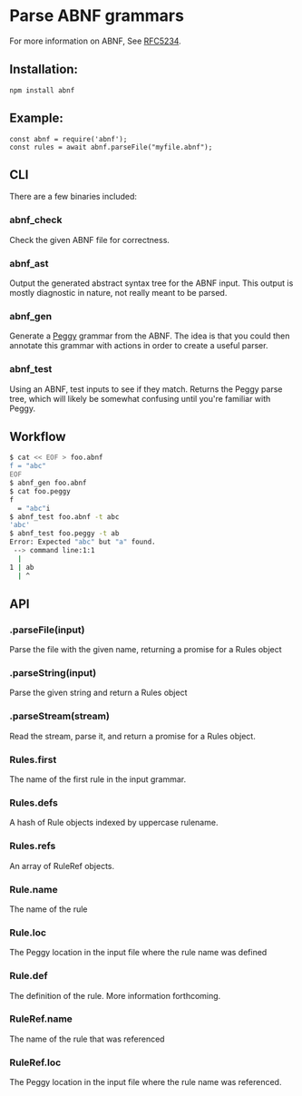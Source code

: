# Parse ABNF grammars

For more information on ABNF, See [RFC5234](http://tools.ietf.org/html/rfc5234).

## Installation:

    npm install abnf

## Example:

    const abnf = require('abnf');
    const rules = await abnf.parseFile("myfile.abnf");

## CLI

There are a few binaries included:

### abnf_check

Check the given ABNF file for correctness.

### abnf_ast

Output the generated abstract syntax tree for the ABNF input.  This output
is mostly diagnostic in nature, not really meant to be parsed.

### abnf_gen

Generate a [Peggy](https://peggyjs.org/) grammar from the ABNF.  The idea
is that you could then annotate this grammar with actions in order to create
a useful parser.

### abnf_test

Using an ABNF, test inputs to see if they match.  Returns the Peggy parse
tree, which will likely be somewhat confusing until you're familiar with Peggy.

## Workflow

```sh
$ cat << EOF > foo.abnf
f = "abc"
EOF
$ abnf_gen foo.abnf
$ cat foo.peggy
f
  = "abc"i
$ abnf_test foo.abnf -t abc
'abc'
$ abnf_test foo.peggy -t ab
Error: Expected "abc" but "a" found.
 --> command line:1:1
  |
1 | ab
  | ^
```

## API

### .parseFile(input)
Parse the file with the given name, returning a promise for a Rules object

### .parseString(input)
Parse the given string and return a Rules object

### .parseStream(stream)
Read the stream, parse it, and return a promise for a Rules object.

### Rules.first
The name of the first rule in the input grammar.

### Rules.defs
A hash of Rule objects indexed by uppercase rulename.

### Rules.refs
An array of RuleRef objects.

### Rule.name
The name of the rule

### Rule.loc
The Peggy location in the input file where the rule name was defined

### Rule.def
The definition of the rule.  More information forthcoming.

### RuleRef.name
The name of the rule that was referenced

### RuleRef.loc
The Peggy location in the input file where the rule name was referenced.
